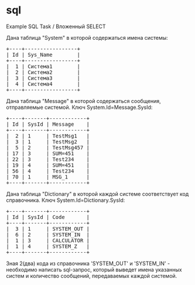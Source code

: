 # sql
Example SQL Task / Вложенный SELECT

Дана таблица "System" в которой содержаться имена системы:
<pre>
+----+-----------------+
| Id | Sys_Name        |
+----+-----------------+
|  1 | Система1        |
|  2 | Система2        |
|  3 | Система3        |
|  4 | Система4        |
+----+-----------------+
</pre>
Дана таблица "Message" в которой содержаться сообщения,
отправляемые системой. Ключ System.Id=Message.SysId:
<pre>
+----+-------+------------+
| Id | SysId | Message    |
+----+-------+------------+
|  2 | 1     | TestMsg1   |
|  3 | 1     | TestMsg2   |
|  5 | 2     | TestMsg457 |
| 17 | 3     | SUM=451    |
| 22 | 3     | Test234    |
| 19 | 4     | SUM=451    |
| 56 | 4     | Test234    |
| 70 | 1     | MSG_1      |
+----+-------+------------+
</pre>

Дана таблица "Dictionary" в которой каждой системе соответствует
код справочника. Ключ System.Id=Dictionary.SysId:
<pre>
+----+-------+------------+
| Id | SysId | Code       |
+----+-------+------------+
|  3 | 1     | SYSTEM_OUT |
|  6 | 2     | SYSTEM_IN  |
|  1 | 3     | CALCULATOR |
|  1 | 4     | SYSTEM_Z   |
+----+-------+------------+
</pre>
Зная 2(два) кода из справочника 'SYSTEM_OUT' и 'SYSTEM_IN' - необходимо
написать sql-запрос, который выведет имена указанных систем и количество сообщений,
передаваемых каждой системой. 



